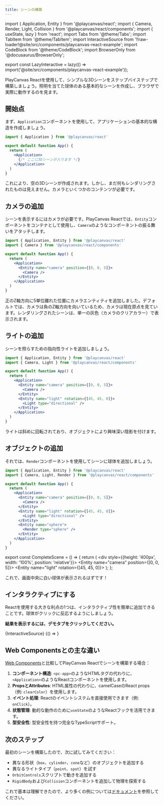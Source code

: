 ```yaml
---
title: シーンの構築
---
```


import { Application, Entity } from '@playcanvas/react';
import { Camera, Render, Light, Collision } from '@playcanvas/react/components';
import { useState, lazy } from 'react';
import Tabs from '@theme/Tabs';
import TabItem from '@theme/TabItem';
import InteractiveSource from '!!raw-loader!@site/src/components/playcanvas-react-example';
import CodeBlock from '@theme/CodeBlock';
import BrowserOnly from '@docusaurus/BrowserOnly';

export const LazyInteractive = lazy(() => import('@site/src/components/playcanvas-react-example'));

PlayCanvas Reactを使用して、シンプルな3Dシーンをステップバイステップで構築しましょう。照明を当てた球体のある基本的なシーンを作成し、ブラウザで実際に動作するのを見ます。

## 開始点

まず、`Application`コンポーネントを使用して、アプリケーションの基本的な構造を作成しましょう。

```jsx
import { Application } from '@playcanvas/react'

export default function App() {
  return (
    <Application>
      {/* ここに3Dシーンが入ります */}
    </Application>
  )
}
```

これにより、空の3Dシーンが作成されます。しかし、まだ何もレンダリングされたものは見えません。カメラといくつかのコンテンツが必要です。

## カメラの追加

シーンを表示するにはカメラが必要です。PlayCanvas Reactでは、`Entity`コンポーネントをコンテナとして使用し、`Camera`のようなコンポーネントの振る舞いをアタッチします。

```jsx
import { Application, Entity } from '@playcanvas/react'
import { Camera } from '@playcanvas/react/components'

export default function App() {
  return (
    <Application>
      <Entity name="camera" position={[0, 0, 5]}>
        <Camera />
      </Entity>
    </Application>
  )
}
```

正のZ軸方向に5単位離れた位置にカメラエンティティを追加しました。デフォルトでは、カメラは負のZ軸方向を向いているため、カメラは現在原点を見ています。レンダリングされたシーンは、単一の灰色（カメラのクリアカラー）で表示されます。

## ライトの追加

シーンを照らすための指向性ライトを追加しましょう。

```jsx
import { Application, Entity } from '@playcanvas/react'
import { Camera, Light } from '@playcanvas/react/components'

export default function App() {
  return (
    <Application>
      <Entity name="camera" position={[0, 0, 5]}>
        <Camera />
      </Entity>
      <Entity name="light" rotation={[45, 45, 0]}>
        <Light type="directional" />
      </Entity>
    </Application>
  )
}
```

ライトは斜めに回転されており、オブジェクトにより興味深い陰影を付けます。

## オブジェクトの追加

それでは、`Render`コンポーネントを使用してシーンに球体を追加しましょう。

<Tabs>
<TabItem value="code" label="コード">

```jsx
import { Application, Entity } from '@playcanvas/react'
import { Camera, Light, Render } from '@playcanvas/react/components'

export default function App() {
  return (
    <Application>
      <Entity name="camera" position={[0, 0, 5]}>
        <Camera />
      </Entity>
      <Entity name="light" rotation={[45, 45, 0]}>
        <Light type="directional" />
      </Entity>
      <Entity name="sphere">
        <Render type="sphere" />
      </Entity>
    </Application>
  )
}
```

</TabItem>
<TabItem value="demo" label="ライブデモ">

export const CompleteScene = () => {
  return (
    <div style={{height: '400px', width: '100%', position: 'relative'}}>
      <Application>
        <Entity name="camera" position={[0, 0, 5]}>
          <Camera clearColor="#1a1a1a" />
        </Entity>
        <Entity name="light" rotation={[45, 45, 0]}>
          <Light type="directional" intensity={1} />
        </Entity>
        <Entity name="sphere">
          <Render type="sphere" />
        </Entity>
      </Application>
    </div>
  );
};

<CompleteScene />

</TabItem>
</Tabs>

これで、画面中央に白い球体が表示されるはずです！

## インタラクティブにする

Reactを使用する大きな利点の1つは、インタラクティブ性を簡単に追加できることです。球体がクリックに反応するようにしましょう。

**結果を表示するには、デモタブをクリックしてください。**

<Tabs>
    <TabItem default value="code" label="コード">
      <CodeBlock language="jsx">{InteractiveSource}</CodeBlock>
    </TabItem>
    <TabItem  value="demo" label="デモ" className='example-demo'>
      <BrowserOnly>
        {() => <LazyInteractive/>}
      </BrowserOnly>
    </TabItem>
</Tabs>

## Web Componentsとの主な違い

[Web Components](/user-manual/web-components/)と比較してPlayCanvas Reactでシーンを構築する場合：

1. **コンポーネント構造**: `<pc-app>`のようなHTMLタグの代わりに、`<Application>`のようなReactコンポーネントを使用します。
2. **PropsとAttributes**: HTML属性の代わりに、camelCaseのReact props（例: `clearColor`）を使用します。
3. **イベント処理**: Reactのイベントシステムを直接使用できます（例: `onClick`）。
4. **状態管理**: 動的な動作のために`useState`のようなReactフックを活用できます。
5. **型安全性**: 型安全性を持つ完全なTypeScriptサポート。

## 次のステップ

最初のシーンを構築したので、次に試してみてください：

- 異なる形状（`box`、`cylinder`、`cone`など）のオブジェクトを追加する
- 異なるライトタイプ（`point`、`spot`）を試す
- `OrbitControls`スクリプトで動きを追加する
- `RigidBody`および`Collision`コンポーネントを追加して物理を探索する

これで基本は理解できたので、より多くの例については[ドキュメント](https://playcanvas-react.vercel.app/docs)を参照してください。

